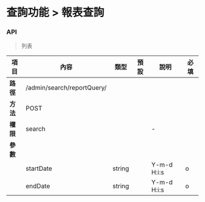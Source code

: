 # 查詢功能 > 報表查詢

### API

> 列表

| 項目         | 內容                         | 類型         | 預設         | 說明                  | 必填  |
|-------------|-----------------------------|--------------|--------------|---------------------|-------|
| <b>路徑</b>  |/admin/search/reportQuery/       |              |              |                     |      |
| <b>方法</b>  | POST                        |              |              |                     |      |
| <b>權限</b>  | search            |              |              |          -          |      |
| <b>參數</b>  |                             |              |              |                     |      |
|             | startDate                      | string      |              |Y-m-d H:i:s|   o  |
|             | endDate                      | string      |              |Y-m-d H:i:s|   o  |
